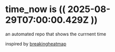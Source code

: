 # time_now is (( 2025-08-29T07:00:00.429Z ))

an automated repo that shows the currnent time

inspired by [breakingheatmap](https://github.com/breakingheatmap/breakingheatmap)